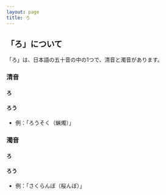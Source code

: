 ```yaml
---
layout: page
title: ろ
---
```

## 「ろ」について

「ろ」は、日本語の五十音の中の1つで、清音と濁音があります。

### 清音

#### ろ

#### ろう

- 例：「ろうそく（蝋燭）」

### 濁音

#### ろ

#### ろう

- 例：「さくらんぼ（桜んぼ）」